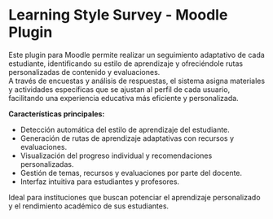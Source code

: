 # Learning Style Survey - Moodle Plugin

Este plugin para Moodle permite realizar un seguimiento adaptativo de cada estudiante, identificando su estilo de aprendizaje y ofreciéndole rutas personalizadas de contenido y evaluaciones.  
A través de encuestas y análisis de respuestas, el sistema asigna materiales y actividades específicas que se ajustan al perfil de cada usuario, facilitando una experiencia educativa más eficiente y personalizada.

**Características principales:**
- Detección automática del estilo de aprendizaje del estudiante.
- Generación de rutas de aprendizaje adaptativas con recursos y evaluaciones.
- Visualización del progreso individual y recomendaciones personalizadas.
- Gestión de temas, recursos y evaluaciones por parte del docente.
- Interfaz intuitiva para estudiantes y profesores.

Ideal para instituciones que buscan potenciar el aprendizaje personalizado y el rendimiento académico de sus estudiantes.

